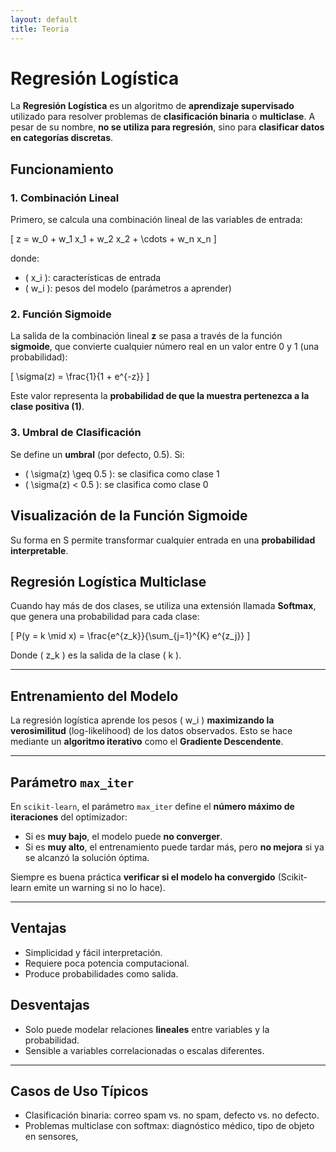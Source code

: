 ```yaml
---
layout: default
title: Teoria
---
```


# Regresión Logística

La **Regresión Logística** es un algoritmo de **aprendizaje supervisado** utilizado para resolver problemas de **clasificación binaria** o **multiclase**. A pesar de su nombre, **no se utiliza para regresión**, sino para **clasificar datos en categorías discretas**.

## Funcionamiento

### 1. Combinación Lineal

Primero, se calcula una combinación lineal de las variables de entrada:

\[
z = w_0 + w_1 x_1 + w_2 x_2 + \cdots + w_n x_n
\]

donde:

- \( x_i \): características de entrada
- \( w_i \): pesos del modelo (parámetros a aprender)

### 2. Función Sigmoide

La salida de la combinación lineal **z** se pasa a través de la función **sigmoide**, que convierte cualquier número real en un valor entre 0 y 1 (una probabilidad):

\[
\sigma(z) = \frac{1}{1 + e^{-z}}
\]

Este valor representa la **probabilidad de que la muestra pertenezca a la clase positiva (1)**.

### 3. Umbral de Clasificación

Se define un **umbral** (por defecto, 0.5). Si:

- \( \sigma(z) \geq 0.5 \): se clasifica como clase 1
- \( \sigma(z) < 0.5 \): se clasifica como clase 0



## Visualización de la Función Sigmoide

Su forma en S permite transformar cualquier entrada en una **probabilidad interpretable**.



## Regresión Logística Multiclase

Cuando hay más de dos clases, se utiliza una extensión llamada **Softmax**, que genera una probabilidad para cada clase:

\[
P(y = k \mid x) = \frac{e^{z_k}}{\sum_{j=1}^{K} e^{z_j}}
\]

Donde \( z_k \) es la salida de la clase \( k \).

---

## Entrenamiento del Modelo

La regresión logística aprende los pesos \( w_i \) **maximizando la verosimilitud** (log-likelihood) de los datos observados. Esto se hace mediante un **algoritmo iterativo** como el **Gradiente Descendente**.

---

## Parámetro `max_iter`

En `scikit-learn`, el parámetro `max_iter` define el **número máximo de iteraciones** del optimizador:

- Si es **muy bajo**, el modelo puede **no converger**.
- Si es **muy alto**, el entrenamiento puede tardar más, pero **no mejora** si ya se alcanzó la solución óptima.

Siempre es buena práctica **verificar si el modelo ha convergido** (Scikit-learn emite un warning si no lo hace).

---

## Ventajas

- Simplicidad y fácil interpretación.
- Requiere poca potencia computacional.
- Produce probabilidades como salida.

## Desventajas

- Solo puede modelar relaciones **lineales** entre variables y la probabilidad.
- Sensible a variables correlacionadas o escalas diferentes.

---

## Casos de Uso Típicos

- Clasificación binaria: correo spam vs. no spam, defecto vs. no defecto.
- Problemas multiclase con softmax: diagnóstico médico, tipo de objeto en sensores, 